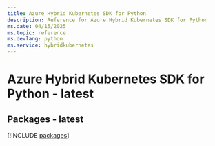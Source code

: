 ```yaml
---
title: Azure Hybrid Kubernetes SDK for Python
description: Reference for Azure Hybrid Kubernetes SDK for Python
ms.date: 04/15/2025
ms.topic: reference
ms.devlang: python
ms.service: hybridkubernetes
---
```

# Azure Hybrid Kubernetes SDK for Python - latest
## Packages - latest
[!INCLUDE [packages](hybrid-kubernetes-index.md)]